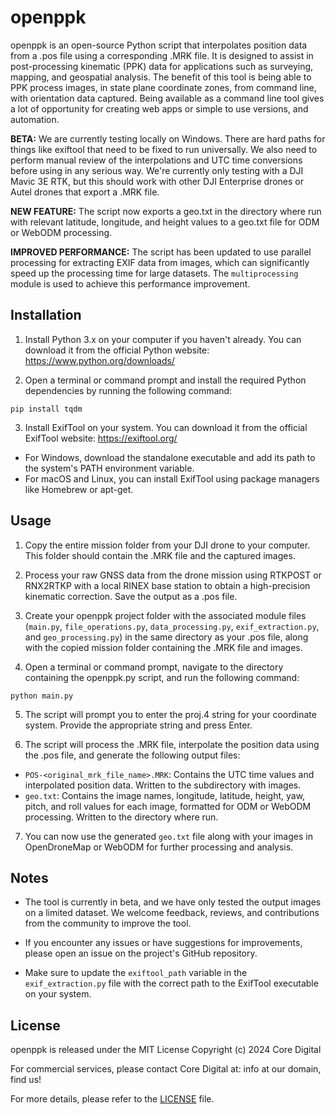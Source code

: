 # openppk

openppk is an open-source Python script that interpolates position data from a .pos file using a corresponding .MRK file. It is designed to assist in post-processing kinematic (PPK) data for applications such as surveying, mapping, and geospatial analysis. The benefit of this tool is being able to PPK process images, in state plane coordinate zones, from command line, with orientation data captured. Being available as a command line tool gives a lot of opportunity for creating web apps or simple to use versions, and automation.

**BETA:** We are currently testing locally on Windows. There are hard paths for things like exiftool that need to be fixed to run universally. We also need to perform manual review of the interpolations and UTC time conversions before using in any serious way. We're currently only testing with a DJI Mavic 3E RTK, but this should work with other DJI Enterprise drones or Autel drones that export a .MRK file.

**NEW FEATURE:** The script now exports a geo.txt in the directory where run with relevant latitude, longitude, and height values to a geo.txt file for ODM or WebODM processing.

**IMPROVED PERFORMANCE:** The script has been updated to use parallel processing for extracting EXIF data from images, which can significantly speed up the processing time for large datasets. The `multiprocessing` module is used to achieve this performance improvement.

## Installation

1. Install Python 3.x on your computer if you haven't already. You can download it from the official Python website: https://www.python.org/downloads/

2. Open a terminal or command prompt and install the required Python dependencies by running the following command:
```
pip install tqdm
```
3. Install ExifTool on your system. You can download it from the official ExifTool website: https://exiftool.org/

- For Windows, download the standalone executable and add its path to the system's PATH environment variable.
- For macOS and Linux, you can install ExifTool using package managers like Homebrew or apt-get.

## Usage

1. Copy the entire mission folder from your DJI drone to your computer. This folder should contain the .MRK file and the captured images.

2. Process your raw GNSS data from the drone mission using RTKPOST or RNX2RTKP with a local RINEX base station to obtain a high-precision kinematic correction. Save the output as a .pos file.

3. Create your openppk project folder with the associated module files (`main.py`, `file_operations.py`, `data_processing.py`, `exif_extraction.py`, and `geo_processing.py`) in the same directory as your .pos file, along with the copied mission folder containing the .MRK file and images.

4. Open a terminal or command prompt, navigate to the directory containing the openppk.py script, and run the following command:
```
python main.py
```
5. The script will prompt you to enter the proj.4 string for your coordinate system. Provide the appropriate string and press Enter.

6. The script will process the .MRK file, interpolate the position data using the .pos file, and generate the following output files:
- `POS-<original_mrk_file_name>.MRK`: Contains the UTC time values and interpolated position data. Written to the subdirectory with images.
- `geo.txt`: Contains the image names, longitude, latitude, height, yaw, pitch, and roll values for each image, formatted for ODM or WebODM processing. Written to the directory where run.

7. You can now use the generated `geo.txt` file along with your images in OpenDroneMap or WebODM for further processing and analysis.

## Notes

- The tool is currently in beta, and we have only tested the output images on a limited dataset. We welcome feedback, reviews, and contributions from the community to improve the tool.

- If you encounter any issues or have suggestions for improvements, please open an issue on the project's GitHub repository.

- Make sure to update the `exiftool_path` variable in the `exif_extraction.py` file with the correct path to the ExifTool executable on your system.

## License

openppk is released under the MIT License
Copyright (c) 2024 Core Digital

For commercial services, please contact Core Digital at: info at our domain, find us!

For more details, please refer to the [LICENSE](LICENSE) file.
